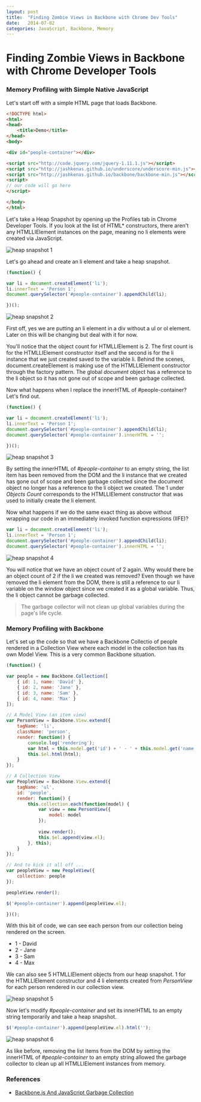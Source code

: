 ```yaml
---
layout: post
title:  "Finding Zombie Views in Backbone with Chrome Dev Tools"
date:   2014-07-02
categories: JavaScript, Backbone, Memory
---
```


Finding Zombie Views in Backbone with Chrome Developer Tools
============================================================

### Memory Profiling with Simple Native JavaScript

Let's start off with a simple HTML page that loads Backbone.

```html
<!DOCTYPE html>
<html>
<head>
	<title>Demo</title>
</head>
<body>

<div id="people-container"></div>

<script src="http://code.jquery.com/jquery-1.11.1.js"></script>
<script src="http://jashkenas.github.io/underscore/underscore-min.js"></script>
<script src="http://jashkenas.github.io/backbone/backbone-min.js"></script>
<script>
// our code will go here
</script>

</body>
</html>
```

Let's take a Heap Snapshot by opening up the Profiles tab in Chrome Developer Tools. If you look at the list of HTML* constructors, there aren't any HTMLLIElement instances on the page, meaning no li elements were created via JavaScript.

![heap snapshot 1](https://dl.dropboxusercontent.com/u/11600860/heap-snapshots/snapshot1.png)

Let's go ahead and create an li element and take a heap snapshot.

```js
(function() {

var li = document.createElement('li');
li.innerText = 'Person 1';
document.querySelector('#people-container').appendChild(li);

})();
```

![heap snapshot 2](https://dl.dropboxusercontent.com/u/11600860/heap-snapshots/snapshot2.png)

First off, yes we are putting an li element in a div without a ul or ol element. Later on this will be changing but deal with it for now.

You'll notice that the object count for HTMLLIElement is 2. The first count is for the HTMLLIElement constructor itself and the second is for the li instance that we just created saved to the variable li. Behind the scenes, document.createElement is making use of the HTMLLIElement constructor through the factory pattern. The global _document_ object has a reference to the li object so it has not gone out of scope and been garbage collected.

Now what happens when I replace the innerHTML of #people-container? Let's find out.

```js
(function() {

var li = document.createElement('li');
li.innerText = 'Person 1';
document.querySelector('#people-container').appendChild(li);
document.querySelector('#people-container').innerHTML = '';

})();
```

![heap snapshot 3](https://dl.dropboxusercontent.com/u/11600860/heap-snapshots/snapshot3.png)

By setting the innerHTML of _#people-container_ to an empty string, the list item has been removed from the DOM and the li instance that we created has gone out of scope and been garbage collected since the document object no longer has a reference to the li object we created. The 1 under _Objects Count_ corresponds to the HTMLLIElement constructor that was used to initially create the li element.

Now what happens if we do the same exact thing as above without wrapping our code in an immediately invoked function expressions (IIFE)?

```js
var li = document.createElement('li');
li.innerText = 'Person 1';
document.querySelector('#people-container').appendChild(li);
document.querySelector('#people-container').innerHTML = '';
```
![heap snapshot 4](https://dl.dropboxusercontent.com/u/11600860/heap-snapshots/snapshot4.png)

You will notice that we have an object count of 2 again. Why would there be an object count of 2 if the li we created was removed? Even though we have removed the li element from the DOM, there is still a reference to our li variable on the window object since we created it as a global variable. Thus, the li object cannot be garbage collected.

> The garbage collector will not clean up global variables during the page's life cycle.

### Memory Profiling with Backbone

Let's set up the code so that we have a Backbone Collectio of people rendered in a Collection View where each model in the collection has its own Model View. This is a very common Backbone situation.

```js
(function() {

var people = new Backbone.Collection([
	{ id: 1, name: 'David' },
	{ id: 2, name: 'Jane' },
	{ id: 3, name: 'Sam' },
	{ id: 4, name: 'Max' }
]);

// A Model View (an item view)
var PersonView = Backbone.View.extend({
	tagName: 'li',
	className: 'person',
	render: function() {
		console.log('rendering');
		var html = this.model.get('id') + ' - ' + this.model.get('name');
		this.$el.html(html);
	}
});

// A Collection View
var PeopleView = Backbone.View.extend({
	tagName: 'ul',
	id: 'people',
	render: function() {
		this.collection.each(function(model) {
			var view = new PersonView({
				model: model
			});
				
			view.render();
			this.$el.append(view.el);
		}, this);
	}
});

// And to kick it all off ...
var peopleView = new PeopleView({
	collection: people
});

peopleView.render();

$('#people-container').append(peopleView.el);

})();
```

With this bit of code, we can see each person from our collection being rendered on the screen. 

* 1 - David
* 2 - Jane
* 3 - Sam
* 4 - Max

We can also see 5 HTMLLIElement objects from our heap snapshot. 1 for the HTMLLIElement constructor and 4 li elements created from _PersonView_ for each person rendered in our collection view.

![heap snapshot 5](https://dl.dropboxusercontent.com/u/11600860/heap-snapshots/snapshot5.png)

Now let's modify _#people-container_ and set its innerHTML to an empty string temporarily and take a heap snapshot.

```js
$('#people-container').append(peopleView.el).html('');
```

![heap snapshot 6](https://dl.dropboxusercontent.com/u/11600860/heap-snapshots/snapshot6.png)

As like before, removing the list items from the DOM by setting the innerHTML of _#people-container_ to an empty string allowed the garbage collector to clean up all HTMLLIElement instances from memory.

### References

* [Backbone.js And JavaScript Garbage Collection](http://lostechies.com/derickbailey/2012/03/19/backbone-js-and-javascript-garbage-collection/)
